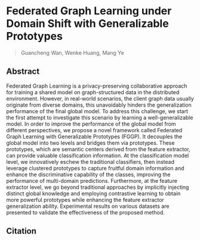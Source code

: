 # Federated Graph Learning under Domain Shift with Generalizable Prototypes

>Guancheng Wan, Wenke Huang, Mang Ye

## Abstract
Federated Graph Learning is a privacy-preserving collaborative approach for training a shared model on graph-structured data in the distributed environment. However, in real-world scenarios, the client graph data usually originate from diverse domains, this unavoidably hinders the generalization performance of the final global model. To address this challenge, we start the first attempt to investigate this scenario by learning a well-generalizable model. In order to improve the performance of the global model from different perspectives, we propose a novel framework called Federated Graph Learning with Generalizable Prototypes (FGGP). It decouples the global model into two levels and bridges them via prototypes.  These prototypes, which are semantic centers derived from the feature extractor, can provide valuable classification information. At the classification model level, we innovatively eschew the traditional classifiers, then instead leverage clustered prototypes to capture fruitful domain information and enhance the discriminative capability of the classes, improving the performance of multi-domain predictions. Furthermore, at the feature extractor level, we go beyond traditional approaches by implicitly injecting distinct global knowledge and employing contrastive learning to obtain more powerful prototypes while enhancing the feature extractor generalization ability. Experimental results on various datasets are presented to validate the effectiveness of the proposed method.


## Citation

``` latex

```